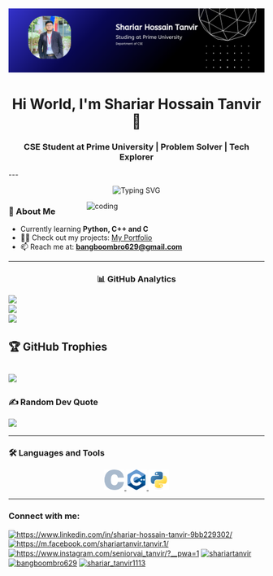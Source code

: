 ![My Gif Logo](https://github.com/shariarhossaintanvir/shariarhossaintanvir/blob/main/Abstract%20Technology%20Profile%20LinkedIn%20Banner.png)
---
<h1 align="center">Hi World, I'm Shariar Hossain Tanvir 👋</h1>
<h3 align="center">CSE Student at Prime University | Problem Solver | Tech Explorer</h3>
---
<p align="center">
  <img src="https://readme-typing-svg.demolab.com?font=Fira+Code&duration=3000&pause=1000&center=true&width=500&lines=Always+Learning;Never+Giving+Up;Future+Engineer" alt="Typing SVG" />
</p>

<img align="right" alt="coding" width="350" src="https://user-images.githubusercontent.com/55389276/140866485-8fb1c876-9a8f-4d6a-98dc-08c4981eaf70.gif">


### 🌱 About Me  
- Currently learning **Python, C++ and C**  
- 👨‍💻 Check out my projects: [My Portfolio](https://sites.google.com/view/shariar-hossain-tanvir/)  
- 📫 Reach me at: **bangboombro629@gmail.com**

---

<h3 align="center">📊 GitHub Analytics</h3>

![](https://github-readme-stats.vercel.app/api?username=shariarhossaintanvir&theme=neon&hide_border=false&include_all_commits=false&count_private=false)<br/>
![](https://nirzak-streak-stats.vercel.app/?user=shariarhossaintanvir&theme=neon&hide_border=false)<br/>
![](https://github-readme-stats.vercel.app/api/top-langs/?username=shariarhossaintanvir&theme=neon&hide_border=false&include_all_commits=false&count_private=false&layout=compact)

## 🏆 GitHub Trophies
![](https://github-profile-trophy.vercel.app/?username=shariarhossaintanvir&theme=radical&no-frame=false&no-bg=true&margin-w=4)
---
### ✍️ Random Dev Quote
![](https://quotes-github-readme.vercel.app/api?type=horizontal&theme=radical)

---

<h3 align="left">🛠 Languages and Tools</h3>
<p align="center">
  <a href="https://www.cprogramming.com/" target="_blank" rel="noreferrer"> 
    <img src="https://raw.githubusercontent.com/devicons/devicon/master/icons/c/c-original.svg" alt="c" width="40" height="40"/> 
  </a>
  <a href="https://www.w3schools.com/cpp/" target="_blank" rel="noreferrer"> 
    <img src="https://raw.githubusercontent.com/devicons/devicon/master/icons/cplusplus/cplusplus-original.svg" alt="cplusplus" width="40" height="40"/> 
  </a>
  <a href="https://www.python.org" target="_blank" rel="noreferrer"> 
    <img src="https://raw.githubusercontent.com/devicons/devicon/master/icons/python/python-original.svg" alt="python" width="40" height="40"/> 
  </a>
</p>

---

<h3 align="left">Connect with me:</h3>
<p align="left">
<a href="https://linkedin.com/in/https://www.linkedin.com/in/shariar-hossain-tanvir-9bb229302/" target="blank"><img align="center" src="https://raw.githubusercontent.com/rahuldkjain/github-profile-readme-generator/master/src/images/icons/Social/linked-in-alt.svg" alt="https://www.linkedin.com/in/shariar-hossain-tanvir-9bb229302/" height="30" width="40" /></a>
<a href="https://fb.com/https://m.facebook.com/shariartanvir.tanvir.1/" target="blank"><img align="center" src="https://raw.githubusercontent.com/rahuldkjain/github-profile-readme-generator/master/src/images/icons/Social/facebook.svg" alt="https://m.facebook.com/shariartanvir.tanvir.1/" height="30" width="40" /></a>
<a href="https://instagram.com/https://www.instagram.com/seniorvai_tanvir/?__pwa=1" target="blank"><img align="center" src="https://raw.githubusercontent.com/rahuldkjain/github-profile-readme-generator/master/src/images/icons/Social/instagram.svg" alt="https://www.instagram.com/seniorvai_tanvir/?__pwa=1" height="30" width="40" /></a>
<a href="https://www.codechef.com/users/shariartanvir" target="blank"><img align="center" src="https://cdn.jsdelivr.net/npm/simple-icons@3.1.0/icons/codechef.svg" alt="shariartanvir" height="30" width="40" /></a>
<a href="https://www.hackerrank.com/bangboombro629" target="blank"><img align="center" src="https://raw.githubusercontent.com/rahuldkjain/github-profile-readme-generator/master/src/images/icons/Social/hackerrank.svg" alt="bangboombro629" height="30" width="40" /></a>
<a href="https://codeforces.com/profile/shariar_tanvir1113" target="blank"><img align="center" src="https://raw.githubusercontent.com/rahuldkjain/github-profile-readme-generator/master/src/images/icons/Social/codeforces.svg" alt="shariar_tanvir1113" height="30" width="40" /></a>
</p>
